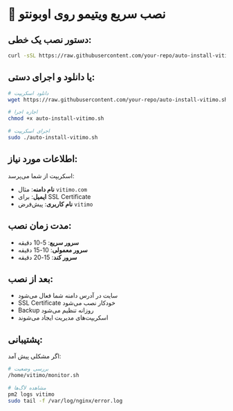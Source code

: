 # 🚀 نصب سریع ویتیمو روی اوبونتو

## دستور نصب یک خطی:

```bash
curl -sSL https://raw.githubusercontent.com/your-repo/auto-install-vitimo.sh | sudo bash
```

## یا دانلود و اجرای دستی:

```bash
# دانلود اسکریپت
wget https://raw.githubusercontent.com/your-repo/auto-install-vitimo.sh

# اجازه اجرا
chmod +x auto-install-vitimo.sh

# اجرای اسکریپت
sudo ./auto-install-vitimo.sh
```

## اطلاعات مورد نیاز:

اسکریپت از شما می‌پرسد:
- **نام دامنه**: مثال `vitimo.com`
- **ایمیل**: برای SSL Certificate
- **نام کاربری**: پیش‌فرض `vitimo`

## مدت زمان نصب:
- **سرور سریع**: 5-10 دقیقه
- **سرور معمولی**: 10-15 دقیقه
- **سرور کند**: 15-20 دقیقه

## بعد از نصب:
- سایت در آدرس دامنه شما فعال می‌شود
- SSL Certificate خودکار نصب می‌شود
- Backup روزانه تنظیم می‌شود
- اسکریپت‌های مدیریت ایجاد می‌شوند

## پشتیبانی:
اگر مشکلی پیش آمد:
```bash
# بررسی وضعیت
/home/vitimo/monitor.sh

# مشاهده لاگ‌ها
pm2 logs vitimo
sudo tail -f /var/log/nginx/error.log
```